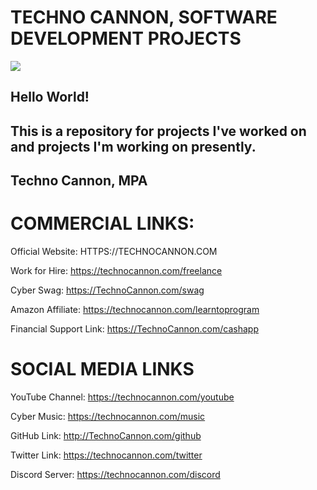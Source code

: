 # TECHNO CANNON, SOFTWARE DEVELOPMENT PROJECTS

<img src="https://github.com/TechnoCannon1337/Projects/blob/master/imagefiles/TechnoCannonBusinessCard.png">

## Hello World!

## This is a repository for projects I've worked on and projects I'm working on presently.

## Techno Cannon, MPA


# COMMERCIAL LINKS:
Official Website:
HTTPS://TECHNOCANNON.COM

Work for Hire:
https://technocannon.com/freelance

Cyber Swag:
https://TechnoCannon.com/swag

Amazon Affiliate:
https://technocannon.com/learntoprogram

Financial Support Link:
https://TechnoCannon.com/cashapp

# SOCIAL MEDIA LINKS
YouTube Channel:
https://technocannon.com/youtube

Cyber Music:
https://technocannon.com/music

GitHub Link:
http://TechnoCannon.com/github

Twitter Link:
https://technocannon.com/twitter

Discord Server:
https://technocannon.com/discord

